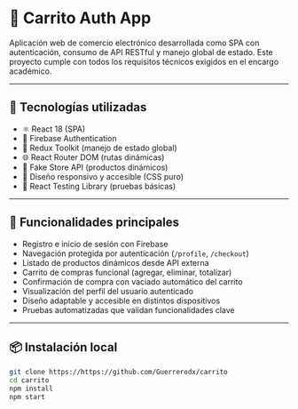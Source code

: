 # 🛒 Carrito Auth App

Aplicación web de comercio electrónico desarrollada como SPA con autenticación, consumo de API RESTful y manejo global de estado. Este proyecto cumple con todos los requisitos técnicos exigidos en el encargo académico.

---

## 🚀 Tecnologías utilizadas

- ⚛️ React 18 (SPA)
- 🔐 Firebase Authentication
- 🔄 Redux Toolkit (manejo de estado global)
- 🌐 React Router DOM (rutas dinámicas)
- 📡 Fake Store API (productos dinámicos)
- 🎨 Diseño responsivo y accesible (CSS puro)
- 🧪 React Testing Library (pruebas básicas)

---

## 🧰 Funcionalidades principales

- Registro e inicio de sesión con Firebase
- Navegación protegida por autenticación (`/profile`, `/checkout`)
- Listado de productos dinámicos desde API externa
- Carrito de compras funcional (agregar, eliminar, totalizar)
- Confirmación de compra con vaciado automático del carrito
- Visualización del perfil del usuario autenticado
- Diseño adaptable y accesible en distintos dispositivos
- Pruebas automatizadas que validan funcionalidades clave

---

## 📦 Instalación local

```bash
git clone https://https://github.com/Guerrerodx/carrito
cd carrito
npm install
npm start
